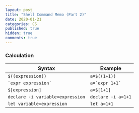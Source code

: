 ```yaml
---
layout: post
title: "Shell Command Memo (Part 2)"
date: 2020-01-21
categories: CS
published: true
hidden: true
comments: true
---
```


### Calculation

| Syntax            | Example             |
| ----------------- | ------------------- |
| `$((expression))` | `a=$((1+1))`        |
| `` `expr expression` `` | ``a=`expr 1+1` `` |
| `$[expression]` | `a=$[1+1]` |
| `declare -i variable=expression` | `declare -i a=1+1` |
| `let variable=expression` | `let a=1+1` |

